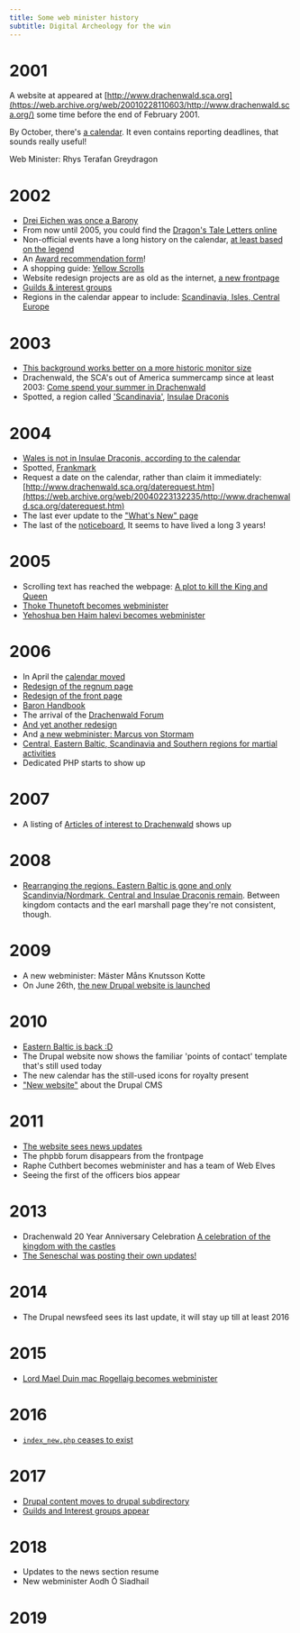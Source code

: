 ```yaml
---
title: Some web minister history
subtitle: Digital Archeology for the win
---
```


# 2001
A website at appeared at [http://www.drachenwald.sca.org](https://web.archive.org/web/20010228110603/http://www.drachenwald.sca.org/) some time before the end of February 2001.

By October, there's [a calendar](https://web.archive.org/web/20011021032829/http://www.drachenwald.sca.org:80/calendar.htm). It even contains reporting deadlines, that sounds really useful!

Web Minister: Rhys Terafan Greydragon 

# 2002
* [Drei Eichen was once a Barony](https://web.archive.org/web/20020612034333/http://www.drachenwald.sca.org/barons.htm)
* From now until 2005, you could find the [Dragon's Tale Letters online](https://web.archive.org/web/20050218082334/http://www.drachenwald.sca.org:80/dt/letters.html)
* Non-official events have a long history on the calendar, [at least based on the legend](https://web.archive.org/web/20020205091354/http://www.drachenwald.sca.org/calendar.htm)
* An [Award recommendation form](https://web.archive.org/web/20020305035307/http://www.drachenwald.sca.org/Recommendations.htm)!
* A shopping guide: [Yellow Scrolls](https://web.archive.org/web/20020404014828/http://www.drachenwald.sca.org/Yellow_Scrolls/index.htm)
* Website redesign projects are as old as the internet, [a new frontpage](https://web.archive.org/web/20021120194441/http://www.drachenwald.sca.org/)
* [Guilds & interest groups](https://web.archive.org/web/20020422073953/http://www.drachenwald.sca.org/guilds.htm)
* Regions in the calendar appear to include: [Scandinavia, Isles, Central Europe](https://web.archive.org/web/20020205091354/http://www.drachenwald.sca.org/calendar.htm)

# 2003
* [This background works better on a more historic monitor size](https://web.archive.org/web/20030424102359/http://www.drachenwald.sca.org/)
* Drachenwald, the SCA's out of America summercamp since at least 2003: [Come spend your summer in Drachenwald](https://web.archive.org/web/20030403221537/http://www.drachenwald.sca.org/events/dtyc/index.htm)
* Spotted, a region called ['Scandinavia'](https://web.archive.org/web/20030409161138/http://www.drachenwald.sca.org/calendar.htm), [Insulae Draconis](https://web.archive.org/web/20030810112331/http://www.drachenwald.sca.org/calendar.htm)

# 2004
* [Wales is not in Insulae Draconis, according to the calendar](https://web.archive.org/web/20040603113430/http://www.drachenwald.sca.org/calendar.htm)
* Spotted, [Frankmark](https://web.archive.org/web/20040208135845/http://www.drachenwald.sca.org/calendar.htm)
* Request a date on the calendar, rather than claim it immediately: [http://www.drachenwald.sca.org/daterequest.htm](https://web.archive.org/web/20040223132235/http://www.drachenwald.sca.org/daterequest.htm)
* The last ever update to the ["What's New" page](https://web.archive.org/web/20060415000223/http://www.drachenwald.sca.org/new.htm)
* The last of the [noticeboard](https://web.archive.org/web/20041010190719/http://lists.drachenwald.sca.org/cgi-bin/NoticeBoard.pl), It seems to have lived a long 3 years!

# 2005
* Scrolling text has reached the webpage: [A plot to kill the King and Queen](https://web.archive.org/web/20050315182720/http://www.drachenwald.sca.org/plotinfo.htm)
* [Thoke Thunetoft becomes webminister](https://web.archive.org/web/20050315182538/http://www.drachenwald.sca.org/contact.htm)
* [Yehoshua ben Haim halevi becomes webminister](https://web.archive.org/web/20051204030105/http://www.drachenwald.sca.org/)

# 2006
* In April the [calendar moved](https://web.archive.org/web/20060426063243/http://www.drachenwald.sca.org/calendar.htm)
* [Redesign of the regnum page](https://web.archive.org/web/20060211214525/http://www.drachenwald.sca.org/regnum/index.html)
* [Redesign of the front page](https://web.archive.org/web/20060428055320/http://www.drachenwald.sca.org/) 
* [Baron Handbook](https://web.archive.org/web/20060502114807/http://www.drachenwald.sca.org/Articles/baronhandbook.html)
* The arrival of the [Drachenwald Forum](https://web.archive.org/web/20060427234144/http://forum.drachenwald.sca.org/)
* [And yet another redesign](https://web.archive.org/web/20061205211405/http://www.drachenwald.sca.org/)
* And [a new webminister: Marcus von Stormam](https://web.archive.org/web/20061205211405/http://www.drachenwald.sca.org/)
* [Central, Eastern Baltic, Scandinavia and Southern regions for martial activities](https://web.archive.org/web/20061129232732/http://www.drachenwald.sca.org/Marshal/contacts.php)
* Dedicated PHP starts to show up

# 2007
* A listing of [Articles of interest to Drachenwald](https://web.archive.org/web/20070107004500/http://www.drachenwald.sca.org/Articles/) shows up

# 2008
* [Rearranging the regions. Eastern Baltic is gone and only Scandinvia/Nordmark, Central and Insulae Draconis remain](https://web.archive.org/web/20070805083527/http://www.drachenwald.sca.org/contacts.php). Between kingdom contacts and the earl marshall page they're not consistent, though.

# 2009
* A new webminister: Mäster Måns Knutsson Kotte
* On June 26th, [the new Drupal website is launched](https://web.archive.org/web/20090708000824/http://www.drachenwald.sca.org/index_new.php)


# 2010
* [Eastern Baltic is back :D](https://web.archive.org/web/20100125094044/http://www.drachenwald.sca.org/content/earl-marshal)
* The Drupal website now shows the familiar 'points of contact' template that's still used today
* The new calendar has the still-used icons for royalty present
* ["New website"](https://web.archive.org/web/20100125094702/http://www.drachenwald.sca.org/node/1) about the Drupal CMS

# 2011
* [The website sees news updates](https://web.archive.org/web/20111112140824/http://www.drachenwald.sca.org/index_new.php)
* The phpbb forum disappears from the frontpage
* Raphe Cuthbert becomes webminister and has a team of Web Elves
* Seeing the first of the officers bios appear

# 2013
* Drachenwald 20 Year Anniversary Celebration [A celebration of the kingdom with the castles](https://web.archive.org/web/20130814210621/http://dw20year.sched.org/)
* [The Seneschal was posting their own updates!](https://web.archive.org/web/20130705130346/http://www.drachenwald.sca.org/index_new.php)

# 2014
* The Drupal newsfeed sees its last update, it will stay up till at least 2016

# 2015
* [Lord Mael Duin mac Rogellaig becomes webminister](https://web.archive.org/web/20150511051859/http://www.drachenwald.sca.org/content/chronicler)

# 2016
* [`index_new.php` ceases to exist](https://web.archive.org/web/20160405003551/http://www.drachenwald.sca.org/)

# 2017 
* [Drupal content moves to drupal subdirectory](https://web.archive.org/web/20170629180648/http://www.drachenwald.sca.org/drupal/)
* [Guilds and Interest groups appear](https://web.archive.org/web/20170519021601/http://www.drachenwald.sca.org/drupal/content/kingdom-guilds-interest-groups)

# 2018
* Updates to the news section resume
* New webminister Aodh Ó Siadhail

# 2019